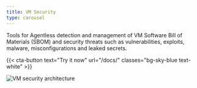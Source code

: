 ```yaml
---
title: VM Security
type: carousel
---
```


<p class="carousel-text">Tools for Agentless detection and management of VM Software Bill of Materials (SBOM) and security threats such as vulnerabilities, exploits, malware, misconfigurations and leaked secrets.</p>

{{< cta-button text="Try it now" url="/docs/" classes="bg-sky-blue text-white" >}}

<img src="/img/carousel/VMsec.png" alt="VM security architecture" class="img-fluid">
